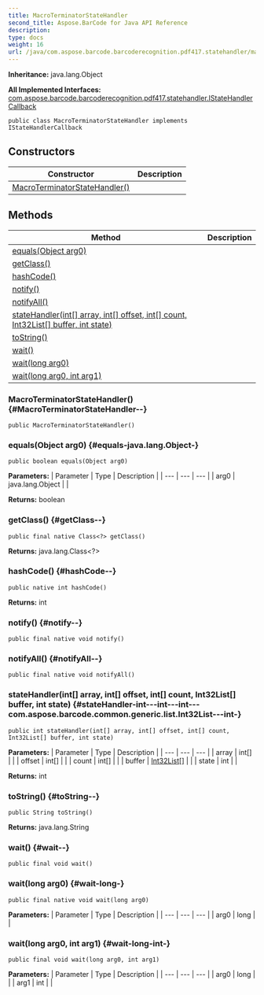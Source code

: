 ```yaml
---
title: MacroTerminatorStateHandler
second_title: Aspose.BarCode for Java API Reference
description: 
type: docs
weight: 16
url: /java/com.aspose.barcode.barcoderecognition.pdf417.statehandler/macroterminatorstatehandler/
---
```

**Inheritance:**
java.lang.Object

**All Implemented Interfaces:**
[com.aspose.barcode.barcoderecognition.pdf417.statehandler.IStateHandlerCallback](../../com.aspose.barcode.barcoderecognition.pdf417.statehandler/istatehandlercallback)
```
public class MacroTerminatorStateHandler implements IStateHandlerCallback
```
## Constructors

| Constructor | Description |
| --- | --- |
| [MacroTerminatorStateHandler()](#MacroTerminatorStateHandler--) |  |
## Methods

| Method | Description |
| --- | --- |
| [equals(Object arg0)](#equals-java.lang.Object-) |  |
| [getClass()](#getClass--) |  |
| [hashCode()](#hashCode--) |  |
| [notify()](#notify--) |  |
| [notifyAll()](#notifyAll--) |  |
| [stateHandler(int[] array, int[] offset, int[] count, Int32List[] buffer, int state)](#stateHandler-int---int---int---com.aspose.barcode.common.generic.list.Int32List---int-) |  |
| [toString()](#toString--) |  |
| [wait()](#wait--) |  |
| [wait(long arg0)](#wait-long-) |  |
| [wait(long arg0, int arg1)](#wait-long-int-) |  |
### MacroTerminatorStateHandler() {#MacroTerminatorStateHandler--}
```
public MacroTerminatorStateHandler()
```


### equals(Object arg0) {#equals-java.lang.Object-}
```
public boolean equals(Object arg0)
```




**Parameters:**
| Parameter | Type | Description |
| --- | --- | --- |
| arg0 | java.lang.Object |  |

**Returns:**
boolean
### getClass() {#getClass--}
```
public final native Class<?> getClass()
```




**Returns:**
java.lang.Class<?>
### hashCode() {#hashCode--}
```
public native int hashCode()
```




**Returns:**
int
### notify() {#notify--}
```
public final native void notify()
```




### notifyAll() {#notifyAll--}
```
public final native void notifyAll()
```




### stateHandler(int[] array, int[] offset, int[] count, Int32List[] buffer, int state) {#stateHandler-int---int---int---com.aspose.barcode.common.generic.list.Int32List---int-}
```
public int stateHandler(int[] array, int[] offset, int[] count, Int32List[] buffer, int state)
```




**Parameters:**
| Parameter | Type | Description |
| --- | --- | --- |
| array | int[] |  |
| offset | int[] |  |
| count | int[] |  |
| buffer | [Int32List\[\]](../../com.aspose.barcode.common.generic.list/int32list) |  |
| state | int |  |

**Returns:**
int
### toString() {#toString--}
```
public String toString()
```




**Returns:**
java.lang.String
### wait() {#wait--}
```
public final void wait()
```




### wait(long arg0) {#wait-long-}
```
public final native void wait(long arg0)
```




**Parameters:**
| Parameter | Type | Description |
| --- | --- | --- |
| arg0 | long |  |

### wait(long arg0, int arg1) {#wait-long-int-}
```
public final void wait(long arg0, int arg1)
```




**Parameters:**
| Parameter | Type | Description |
| --- | --- | --- |
| arg0 | long |  |
| arg1 | int |  |

